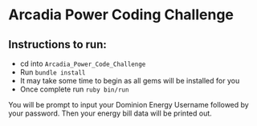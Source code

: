 # Arcadia Power Coding Challenge
## Instructions to run:
* cd into `Arcadia_Power_Code_Challenge`
* Run `bundle install`
* It may take some time to begin as all gems will be installed for you
* Once complete run `ruby bin/run`

 You will be prompt to input your Dominion Energy Username followed by your password. Then your energy bill data will be printed out. 

